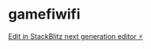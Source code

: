 # gamefiwifi

[Edit in StackBlitz next generation editor ⚡️](https://stackblitz.com/~/github.com/bfportalyan/gamefiwifi)